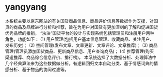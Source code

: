 # yangyang
本系统主要以京东网站的有关国货商品信息、商品评价信息等数据作为支撑，对国货的商品及品牌进行分析和推荐，旨在为用户对国货有更加深刻的了解和促进国货优秀品牌的推销。 “泱泱”国货平台的设计与实现系统包括管理员和注册用户两种角色，功能如下： (1) 用户管理(包括用户基本信息管理、收藏商品、关注用户、发布历史)； (2) 空间管理(发布文章、文章更新、文章评论、文章推荐)； (3) 商品管理(管理员添加国货商品、更新商品信息、用户查询商品)； (4) 推荐管理(购买渠道推荐、商品综合信息评价、排行榜)。 本系统选择了大数据分析、处理算法中几个经典算法来为这些数据做分析，有逻辑回归文本自动分类、基于情感词典的情感分析、基于物品的协同过滤等。

